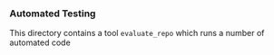 ### Automated Testing

This directory contains a tool `evaluate_repo` which runs a number of automated code 